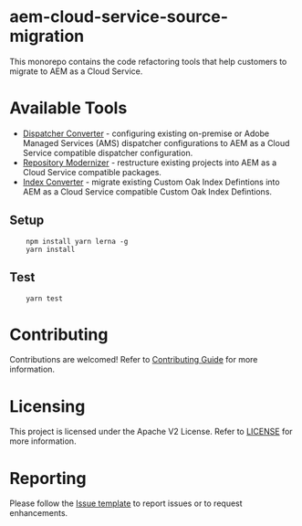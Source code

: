 <!--
Copyright 2020 Adobe. All rights reserved.
This file is licensed to you under the Apache License, Version 2.0 (the "License");
you may not use this file except in compliance with the License. You may obtain a copy
of the License at http://www.apache.org/licenses/LICENSE-2.0

Unless required by applicable law or agreed to in writing, software distributed under
the License is distributed on an "AS IS" BASIS, WITHOUT WARRANTIES OR REPRESENTATIONS
OF ANY KIND, either express or implied. See the License for the specific language
governing permissions and limitations under the License.
-->
# aem-cloud-service-source-migration

This monorepo contains the code refactoring tools that help customers to migrate to AEM as a
 Cloud Service.

# Available Tools
-   [Dispatcher Converter](./packages/dispatcher-converter) - configuring existing on-premise or
 Adobe Managed Services (AMS) dispatcher configurations to AEM as a Cloud Service compatible
 dispatcher configuration.
-   [Repository Modernizer](./packages/repository-modernizer) - restructure existing projects
  into AEM as a Cloud Service compatible packages.
-   [Index Converter](./packages/index-converter) - migrate existing Custom Oak Index Defintions 
  into AEM as a Cloud Service compatible Custom Oak Index Defintions.

## Setup
```
    npm install yarn lerna -g
    yarn install
```
        
## Test
```
    yarn test
```

# Contributing

Contributions are welcomed! Refer to [Contributing Guide](../../CONTRIBUTING.md) for more information.

# Licensing

This project is licensed under the Apache V2 License. Refer to [LICENSE](../../LICENSE) for more information.


# Reporting

Please follow the [Issue template](ISSUE_TEMPLATE.md) to report issues or to request enhancements.
